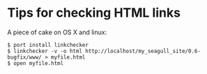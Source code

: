 <!-- Name: TipsAndTricks/CheckingHtmlLinks -->
<!-- Version: 1 -->
<!-- Last-Modified: 2008/10/31 15:50:55 -->
<!-- Author: demian -->
# Tips for checking HTML links
A piece of cake on OS X and linux:


    $ port install linkchecker
    $ linkchecker -v -o html http://localhost/my_seagull_site/0.6-bugfix/www/ > myfile.html
    $ open myfile.html


